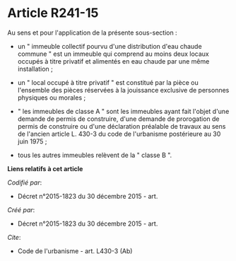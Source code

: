 # Article R241-15

Au sens et pour l'application de la présente sous-section :

- un " immeuble collectif pourvu d'une distribution d'eau chaude commune " est un immeuble qui comprend au moins deux locaux
occupés à titre privatif et alimentés en eau chaude par une même installation ;

- un " local occupé à titre privatif " est constitué par la pièce ou l'ensemble des pièces réservées à la jouissance
exclusive de personnes physiques ou morales ;

- " les immeubles de classe A " sont les immeubles ayant fait l'objet d'une demande de permis de construire, d'une demande de
prorogation de permis de construire ou d'une déclaration préalable de travaux au sens de l'ancien article L. 430-3 du code de
l'urbanisme postérieure au 30 juin 1975 ;

- tous les autres immeubles relèvent de la " classe B ".

**Liens relatifs à cet article**

_Codifié par_:

  - Décret n°2015-1823 du 30 décembre 2015 - art.

_Créé par_:

  - Décret n°2015-1823 du 30 décembre 2015 - art.

_Cite_:

  - Code de l'urbanisme - art. L430-3 (Ab)
